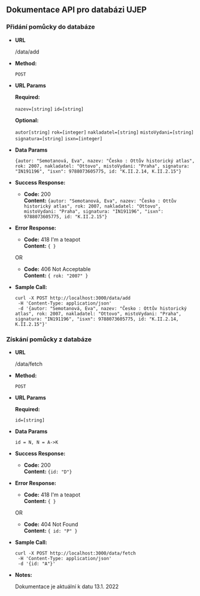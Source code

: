 **Dokumentace API pro databázi UJEP**
----

### Přidání pomůcky do databáze

* **URL**

  /data/add

* **Method:**

  `POST` 
  
*  **URL Params**

   **Required:**
 
   `nazev=[string]` `id=[string]`

   **Optional:**
 
   `autor[string]` `rok=[integer]` `nakladatel=[string]` `mistoVydani=[string]` `signatura=[string]` `isxn=[integer]`

* **Data Params**

  `{autor: "Semotanová, Eva", nazev: "Česko : Ottův historický atlas", rok: 2007, nakladatel: "Ottovo", mistoVydani: "Praha", signatura: "IN191196", "isxn": 9788073605775, id: "K.II.2.14, K.II.2.15"}`

* **Success Response:**

  * **Code:** 200 <br />
    **Content:** `{autor: "Semotanová, Eva", nazev: "Česko : Ottův historický atlas", rok: 2007, nakladatel: "Ottovo", mistoVydani: "Praha", signatura: "IN191196", "isxn": 9788073605775, id: "K.II.2.15"}`
 
* **Error Response:**

  * **Code:** 418 I'm a teapot <br />
    **Content:** `{ }`

  OR

  * **Code:** 406 Not Acceptable <br />
    **Content:** `{ rok: "2007" }`

* **Sample Call:**

  ```
  curl -X POST http://localhost:3000/data/add
   -H 'Content-Type: application/json'
   -d '{autor: "Semotanová, Eva", nazev: "Česko : Ottův historický atlas", rok: 2007, nakladatel: "Ottovo", mistoVydani: "Praha", signatura: "IN191196", "isxn": 9788073605775, id: "K.II.2.14, K.II.2.15"}'
  ```

### Získání pomůcky z databáze

 * **URL**

    /data/fetch

* **Method:**

  `POST` 
  
*  **URL Params**

   **Required:**
 
   `id=[string]`

* **Data Params**

  `id = N, N = A->K`

* **Success Response:**

  * **Code:** 200 <br />
    **Content:** `{id: "D"}`
 
* **Error Response:**

  * **Code:** 418 I'm a teapot <br />
    **Content:** `{ }`

  OR

  * **Code:** 404 Not Found <br />
    **Content:** `{ id: "P" }`

* **Sample Call:**

  ```
  curl -X POST http://localhost:3000/data/fetch
   -H 'Content-Type: application/json'
   -d '{id: "A"}'
  ```
  
* **Notes:**

  Dokumentace je aktuální k datu 13.1. 2022
  
 
